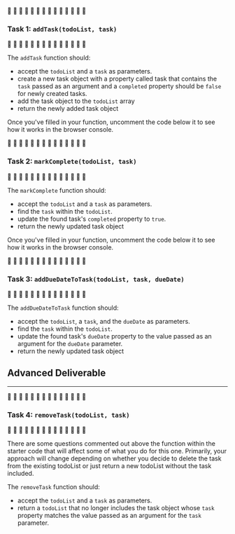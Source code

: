 🚧 🚧 🚧 🚧 🚧 🚧 🚧 🚧 🚧 🚧 🚧 🚧 🚧 🚧 
### Task 1: `addTask(todoList, task)`
🚧 🚧 🚧 🚧 🚧 🚧 🚧 🚧 🚧 🚧 🚧 🚧 🚧 🚧 

The `addTask` function should:
- accept the `todoList` and a `task` as parameters. 
- create a new task object with a property called task that contains the `task` passed as an argument and a `completed` property should be `false` for newly created tasks.
- add the task object to the `todoList` array
- return the newly added task object

Once you've filled in your function, uncomment the code below it to see how it works in the browser console.

🚧 🚧 🚧 🚧 🚧 🚧 🚧 🚧 🚧 🚧 🚧 🚧 🚧 🚧 
### Task 2: `markComplete(todoList, task)`
🚧 🚧 🚧 🚧 🚧 🚧 🚧 🚧 🚧 🚧 🚧 🚧 🚧 🚧 

The `markComplete` function should:
- accept the `todoList` and a `task` as parameters.
- find the `task` within the `todoList`.
- update the found task's `completed` property to `true`.
- return the newly updated task object

Once you've filled in your function, uncomment the code below it to see how it works in the browser console.



🚧 🚧 🚧 🚧 🚧 🚧 🚧 🚧 🚧 🚧 🚧 🚧 🚧 🚧 
### Task 3: `addDueDateToTask(todoList, task, dueDate)`
🚧 🚧 🚧 🚧 🚧 🚧 🚧 🚧 🚧 🚧 🚧 🚧 🚧 🚧 

The `addDueDateToTask` function should:
- accept the `todoList`, a `task`, and the `dueDate` as parameters.
- find the `task` within the `todoList`.
- update the found task's `dueDate` property to the value passed as an argument for the `dueDate` parameter.
- return the newly updated task object


## Advanced Deliverable
---
🚧 🚧 🚧 🚧 🚧 🚧 🚧 🚧 🚧 🚧 🚧 🚧 🚧 🚧 
### Task 4: `removeTask(todoList, task)`
🚧 🚧 🚧 🚧 🚧 🚧 🚧 🚧 🚧 🚧 🚧 🚧 🚧 🚧 

There are some questions commented out above the function within the starter code that will affect some of what you do for this one. Primarily, your approach will change depending on whether you decide to delete the task from the existing todoList or just return a new todoList without the task included.

The `removeTask` function should:
- accept the `todoList` and a `task` as parameters.
- return a `todoList` that no longer includes the task object whose `task` property matches the value passed as an argument for the `task` parameter.


